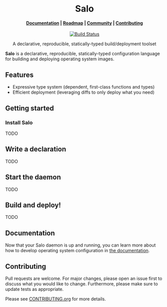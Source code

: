 <h1 align="center">Salo</h1>

<h4 align="center">
    <a href="https://semc-labs.github.io/Salo/">Documentation</a>
  | <a href="https://github.com/orgs/semc-labs/projects/2/views/1?filterQuery=salo">Roadmap</a>
  | <a href="https://discord.gg/uxGFjp65pK">Community</a>
  | <a href="./CONTRIBUTING.org">Contributing</a>
</h1>

<p align="center">
  <a href="https://github.com/semc-labs/salo/actions"><img alt="Build Status" src="https://github.com/semc-labs/Salo/actions/workflows/ci.yml/badge.svg"></a>
</p>

<p align="center"> A declarative, reproducible, statically-typed build/deployment toolset </p>

**Salo** is a declarative, reproducible, statically-typed configuration language for building and deploying operating system images.

## Features
 * Expressive type system (dependent, first-class functions and types)
 * Efficient deployment (leveraging diffs to only deploy what you need)
 
## Getting started

### Install Salo

TODO

## Write a declaration

TODO

## Start the daemon

TODO

## Build and deploy!

TODO

## Documentation

Now that your Salo daemon is up and running, you can learn more about how to develop operating system configuration in [the documentation](https://semc-labs.github.io/Salo/).

## Contributing

Pull requests are welcome. For major changes, please open an issue first to discuss what you would like to change. Furthermore, please make sure to update tests as appropriate.

Please see [CONTRIBUTING.org](./CONTRIBUTING.org) for more details.

